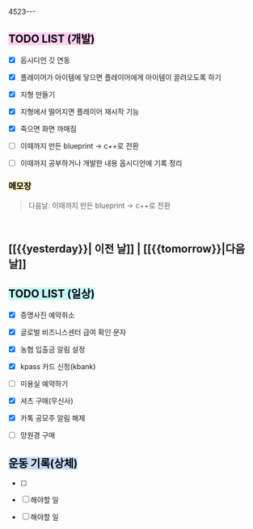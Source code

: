 4523---  
## <mark style="background: #FFB8EBA6;"> TODO LIST (개발)</mark>
- [x]  옵시디언 깃 연동
- [x]  플레이어가 아이템에 닿으면 플레이어에게 아이템이 끌려오도록 하기 
- [x] 지형 만들기
- [x] 지형에서 떨어지면 플레이어 재시작 기능
- [x] 죽으면 화면 까매짐
- [ ] 이때까지 만든 blueprint -> c++로 전환
- [ ] 이때까지 공부하거나 개발한 내용 옵시디언에 기록 정리



### <mark style="background: #FFF3A3A6;">메모장</mark>

>다음날: 이때까지 만든 blueprint -> c++로 전환

<br>

 [[{{yesterday}}| 이전 날]] | [[{{tomorrow}}|다음 날]]  
---

## <mark style="background: #ABF7F7A6;">TODO LIST (일상)</mark>
- [x]  증명사진 예약취소
- [x]  글로벌 비즈니스센터 급여 확인 문자  
- [x]  농협 입출금 알림 설정
- [x]  kpass 카드 신청(kbank)
- [ ] 미용실 예약하기
- [x] 셔츠 구매(무신사)
- [x] 카톡 공모주 알림 해제
- [ ] 망원경 구매


## <mark style="background: #ADCCFFA6;">운동 기록(상체)</mark>
- [ ]  
- [ ]  해야할 일
- [ ]  해야할 일

  
